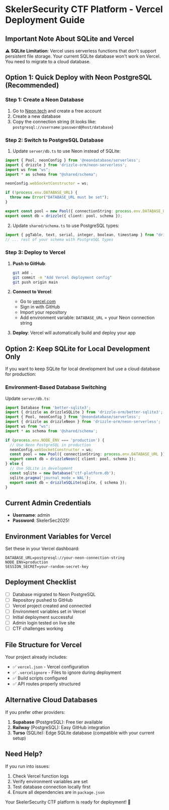 # SkelerSecurity CTF Platform - Vercel Deployment Guide

## Important Note About SQLite and Vercel

⚠️ **SQLite Limitation**: Vercel uses serverless functions that don't support persistent file storage. Your current SQLite database won't work on Vercel. You need to migrate to a cloud database.

## Option 1: Quick Deploy with Neon PostgreSQL (Recommended)

### Step 1: Create a Neon Database
1. Go to [Neon.tech](https://neon.tech) and create a free account
2. Create a new database
3. Copy the connection string (it looks like: `postgresql://username:password@host/database`)

### Step 2: Switch to PostgreSQL Database
1. Update `server/db.ts` to use Neon instead of SQLite:

```typescript
import { Pool, neonConfig } from '@neondatabase/serverless';
import { drizzle } from 'drizzle-orm/neon-serverless';
import ws from "ws";
import * as schema from "@shared/schema";

neonConfig.webSocketConstructor = ws;

if (!process.env.DATABASE_URL) {
  throw new Error("DATABASE_URL must be set");
}

export const pool = new Pool({ connectionString: process.env.DATABASE_URL });
export const db = drizzle({ client: pool, schema });
```

2. Update `shared/schema.ts` to use PostgreSQL types:

```typescript
import { pgTable, text, serial, integer, boolean, timestamp } from "drizzle-orm/pg-core";
// ... rest of your schema with PostgreSQL types
```

### Step 3: Deploy to Vercel

1. **Push to GitHub**:
   ```bash
   git add .
   git commit -m "Add Vercel deployment config"
   git push origin main
   ```

2. **Connect to Vercel**:
   - Go to [vercel.com](https://vercel.com)
   - Sign in with GitHub
   - Import your repository
   - Add environment variable: `DATABASE_URL` = your Neon connection string

3. **Deploy**: Vercel will automatically build and deploy your app

## Option 2: Keep SQLite for Local Development Only

If you want to keep SQLite for local development but use a cloud database for production:

### Environment-Based Database Switching

Update `server/db.ts`:

```typescript
import Database from 'better-sqlite3';
import { drizzle as drizzleSQLite } from 'drizzle-orm/better-sqlite3';
import { Pool, neonConfig } from '@neondatabase/serverless';
import { drizzle as drizzleNeon } from 'drizzle-orm/neon-serverless';
import ws from "ws";
import * as schema from '@shared/schema';

if (process.env.NODE_ENV === 'production') {
  // Use Neon PostgreSQL in production
  neonConfig.webSocketConstructor = ws;
  const pool = new Pool({ connectionString: process.env.DATABASE_URL });
  export const db = drizzleNeon({ client: pool, schema });
} else {
  // Use SQLite in development
  const sqlite = new Database('ctf-platform.db');
  sqlite.pragma('journal_mode = WAL');
  export const db = drizzleSQLite(sqlite, { schema });
}
```

## Current Admin Credentials

- **Username**: admin
- **Password**: SkelerSec2025!

## Environment Variables for Vercel

Set these in your Vercel dashboard:

```
DATABASE_URL=postgresql://your-neon-connection-string
NODE_ENV=production
SESSION_SECRET=your-random-secret-key
```

## Deployment Checklist

- [ ] Database migrated to Neon PostgreSQL
- [ ] Repository pushed to GitHub
- [ ] Vercel project created and connected
- [ ] Environment variables set in Vercel
- [ ] Initial deployment successful
- [ ] Admin login tested on live site
- [ ] CTF challenges working

## File Structure for Vercel

Your project already includes:
- ✅ `vercel.json` - Vercel configuration
- ✅ `.vercelignore` - Files to ignore during deployment
- ✅ Build scripts configured
- ✅ API routes properly structured

## Alternative Cloud Databases

If you prefer other providers:

1. **Supabase** (PostgreSQL): Free tier available
2. **Railway** (PostgreSQL): Easy GitHub integration  
3. **Turso** (SQLite): Edge SQLite database (compatible with your current setup)

## Need Help?

If you run into issues:
1. Check Vercel function logs
2. Verify environment variables are set
3. Test database connection locally first
4. Ensure all dependencies are in `package.json`

Your SkelerSecurity CTF platform is ready for deployment! 🚀